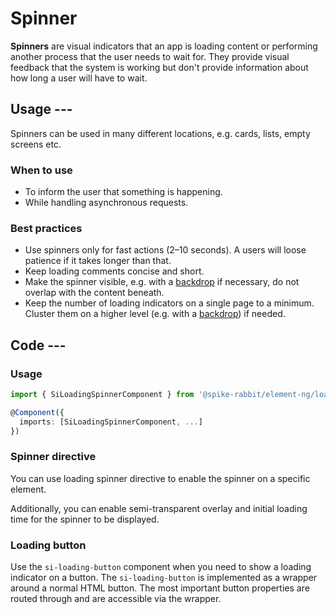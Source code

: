 # Spinner

**Spinners** are visual indicators that an app is loading content or performing another process that
the user needs to wait for. They provide visual feedback that the system is working but don't
provide information about how long a user will have to wait.

## Usage ---

Spinners can be used in many different locations, e.g. cards, lists, empty screens etc.

### When to use

- To inform the user that something is happening.
- While handling asynchronous requests.

### Best practices

- Use spinners only for fast actions (2–10 seconds). A users will loose patience if it takes longer than that.
- Keep loading comments concise and short.
- Make the spinner visible, e.g. with a [backdrop](../../patterns/backdrop.md) if necessary, do not overlap with the content beneath.
- Keep the number of loading indicators on a single page to a minimum. Cluster them on a higher level (e.g. with a [backdrop](../../patterns/backdrop.md)) if needed.

## Code ---

### Usage

```ts
import { SiLoadingSpinnerComponent } from '@spike-rabbit/element-ng/loading-spinner';

@Component({
  imports: [SiLoadingSpinnerComponent, ...]
})
```

<si-docs-component example="si-loading-spinner/si-loading-spinner" height="200"></si-docs-component>

<si-docs-api component="SiLoadingSpinnerComponent"></si-docs-api>

### Spinner directive

You can use loading spinner directive to enable the spinner on a specific element.

<si-docs-component example="si-loading-spinner/si-loading-spinner-directive" height="200"></si-docs-component>

Additionally, you can enable semi-transparent overlay and initial loading time for the spinner to be displayed.

<si-docs-component example="si-loading-spinner/si-loading-spinner-delay" height="200"></si-docs-component>

<si-docs-api directive="SiLoadingSpinnerDirective"></si-docs-api>

### Loading button

Use the `si-loading-button` component when you need to show a loading indicator
on a button. The `si-loading-button` is implemented as a wrapper around a normal
HTML button. The most important button properties are routed through and are
accessible via the wrapper.

<si-docs-component example="si-loading-spinner/si-loading-button" height="200"></si-docs-component>

<si-docs-api component="SiLoadingButtonComponent"></si-docs-api>

<si-docs-types></si-docs-types>
